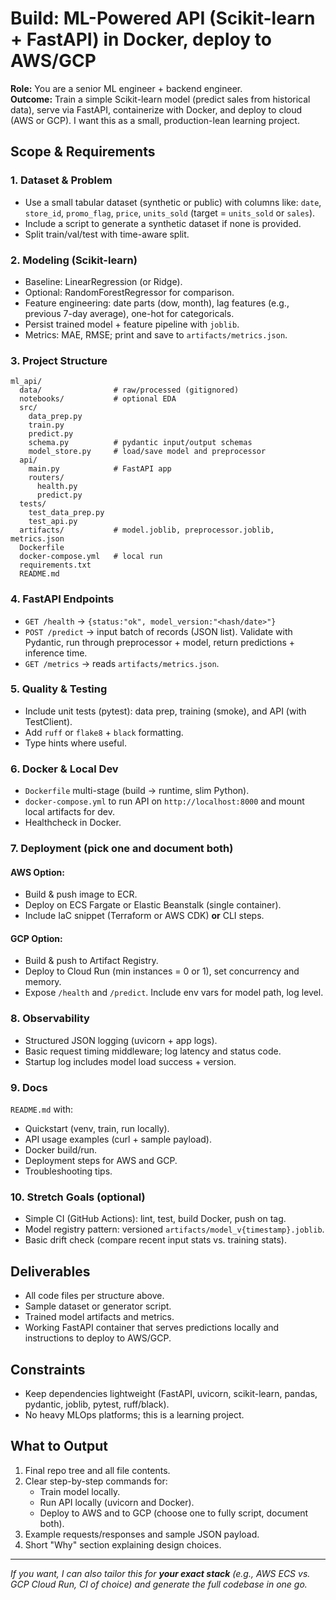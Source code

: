 # Build: ML-Powered API (Scikit-learn + FastAPI) in Docker, deploy to AWS/GCP

**Role:** You are a senior ML engineer + backend engineer.  
**Outcome:** Train a simple Scikit-learn model (predict sales from historical data), serve via FastAPI, containerize with Docker, and deploy to cloud (AWS or GCP). I want this as a small, production-lean learning project.

## Scope & Requirements

### 1. Dataset & Problem

- Use a small tabular dataset (synthetic or public) with columns like: `date`, `store_id`, `promo_flag`, `price`, `units_sold` (target = `units_sold` or `sales`).
- Include a script to generate a synthetic dataset if none is provided.
- Split train/val/test with time-aware split.

### 2. Modeling (Scikit-learn)

- Baseline: LinearRegression (or Ridge).
- Optional: RandomForestRegressor for comparison.
- Feature engineering: date parts (dow, month), lag features (e.g., previous 7-day average), one-hot for categoricals.
- Persist trained model + feature pipeline with `joblib`.
- Metrics: MAE, RMSE; print and save to `artifacts/metrics.json`.

### 3. Project Structure

```
ml_api/
  data/                # raw/processed (gitignored)
  notebooks/           # optional EDA
  src/
    data_prep.py
    train.py
    predict.py
    schema.py          # pydantic input/output schemas
    model_store.py     # load/save model and preprocessor
  api/
    main.py            # FastAPI app
    routers/
      health.py
      predict.py
  tests/
    test_data_prep.py
    test_api.py
  artifacts/           # model.joblib, preprocessor.joblib, metrics.json
  Dockerfile
  docker-compose.yml   # local run
  requirements.txt
  README.md
```

### 4. FastAPI Endpoints

- `GET /health` → `{status:"ok", model_version:"<hash/date>"}`
- `POST /predict` → input batch of records (JSON list). Validate with Pydantic, run through preprocessor + model, return predictions + inference time.
- `GET /metrics` → reads `artifacts/metrics.json`.

### 5. Quality & Testing

- Include unit tests (pytest): data prep, training (smoke), and API (with TestClient).
- Add `ruff` or `flake8` + `black` formatting.
- Type hints where useful.

### 6. Docker & Local Dev

- `Dockerfile` multi-stage (build -> runtime, slim Python).
- `docker-compose.yml` to run API on `http://localhost:8000` and mount local artifacts for dev.
- Healthcheck in Docker.

### 7. Deployment (pick one and document both)

#### AWS Option:
- Build & push image to ECR.
- Deploy on ECS Fargate or Elastic Beanstalk (single container).
- Include IaC snippet (Terraform or AWS CDK) **or** CLI steps.

#### GCP Option:
- Build & push to Artifact Registry.
- Deploy to Cloud Run (min instances = 0 or 1), set concurrency and memory.
- Expose `/health` and `/predict`. Include env vars for model path, log level.

### 8. Observability

- Structured JSON logging (uvicorn + app logs).
- Basic request timing middleware; log latency and status code.
- Startup log includes model load success + version.

### 9. Docs

`README.md` with:
- Quickstart (venv, train, run locally).
- API usage examples (curl + sample payload).
- Docker build/run.
- Deployment steps for AWS and GCP.
- Troubleshooting tips.

### 10. Stretch Goals (optional)

- Simple CI (GitHub Actions): lint, test, build Docker, push on tag.
- Model registry pattern: versioned `artifacts/model_v{timestamp}.joblib`.
- Basic drift check (compare recent input stats vs. training stats).

## Deliverables

- All code files per structure above.
- Sample dataset or generator script.
- Trained model artifacts and metrics.
- Working FastAPI container that serves predictions locally and instructions to deploy to AWS/GCP.

## Constraints

- Keep dependencies lightweight (FastAPI, uvicorn, scikit-learn, pandas, pydantic, joblib, pytest, ruff/black).
- No heavy MLOps platforms; this is a learning project.

## What to Output

1. Final repo tree and all file contents.
2. Clear step-by-step commands for:
   - Train model locally.
   - Run API locally (uvicorn and Docker).
   - Deploy to AWS and to GCP (choose one to fully script, document both).
3. Example requests/responses and sample JSON payload.
4. Short "Why" section explaining design choices.

---

*If you want, I can also tailor this for **your exact stack** (e.g., AWS ECS vs. GCP Cloud Run, CI of choice) and generate the full codebase in one go.*